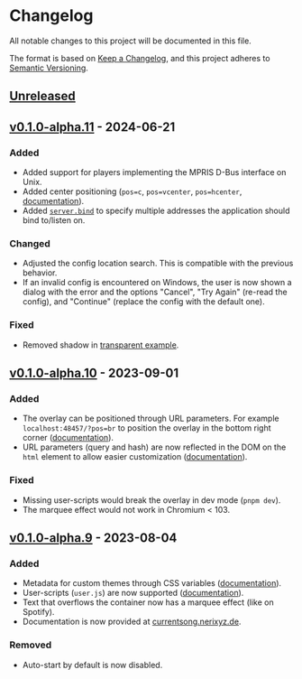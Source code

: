 # Changelog

<!-- markdownlint-configure-file { "no-duplicate-heading": { "siblings_only": true } } -->

All notable changes to this project will be documented in this file.

The format is based on [Keep a Changelog](https://keepachangelog.com/en/1.0.0/),
and this project adheres to [Semantic Versioning](https://semver.org/spec/v2.0.0.html).

<!--
Possible types: Added, Changed, Deprecated, Removed, Fixed, Security.

When releasing a new version:
* Update links at the bottom
-->

## [Unreleased]

## [v0.1.0-alpha.11] - 2024-06-21

### Added

- Added support for players implementing the MPRIS D-Bus interface on Unix.
- Added center positioning (`pos=c`, `pos=vcenter`, `pos=hcenter`, [documentation](https://currentsong.nerixyz.de/Customization/Theming/#position)).
- Added [`server.bind`](https://currentsong.nerixyz.de/Configuration/#bind) to specify multiple addresses the application should bind to/listen on.

### Changed

- Adjusted the config location search. This is compatible with the previous behavior.
- If an invalid config is encountered on Windows, the user is now shown a dialog with the error and the options "Cancel", "Try Again" (re-read the config), and "Continue" (replace the config with the default one).

### Fixed

- Removed shadow in [transparent example](https://currentsong.nerixyz.de/Customization/Theming/Examples/#transparent-background).

## [v0.1.0-alpha.10] - 2023-09-01

### Added

- The overlay can be positioned through URL parameters. For example `localhost:48457/?pos=br` to position the overlay in the bottom right corner ([documentation](https://currentsong.nerixyz.de/Customization/Theming/#position)).
- URL parameters (query and hash) are now reflected in the DOM on the `html` element to allow easier customization ([documentation](https://currentsong.nerixyz.de/Customization/Theming/#attributes)).

### Fixed

- Missing user-scripts would break the overlay in dev mode (`pnpm dev`).
- The marquee effect would not work in Chromium < 103.

## [v0.1.0-alpha.9] - 2023-08-04

### Added

- Metadata for custom themes through CSS variables ([documentation](https://currentsong.nerixyz.de/Customization/Theming/#css-classes)).
- User-scripts (`user.js`) are now supported ([documentation](https://currentsong.nerixyz.de/Customization/User%20Scripts/)).
- Text that overflows the container now has a marquee effect (like on Spotify).
- Documentation is now provided at [currentsong.nerixyz.de](https://currentsong.nerixyz.de).

### Removed

- Auto-start by default is now disabled.

[unreleased]: https://github.com/Nerixyz/current-song2/compare/v0.1.0-alpha.10...HEAD
[v0.1.0-alpha.11]: https://github.com/Nerixyz/current-song2/compare/v0.1.0-alpha.10...v0.1.0-alpha.11
[v0.1.0-alpha.10]: https://github.com/Nerixyz/current-song2/compare/v0.1.0-alpha.9...v0.1.0-alpha.10
[v0.1.0-alpha.9]: https://github.com/Nerixyz/current-song2/compare/v0.1.0-alpha.8...v0.1.0-alpha.9
